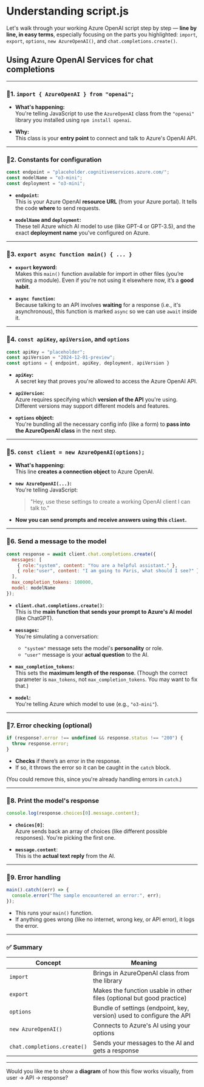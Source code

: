 # Understanding script.js

Let's walk through your working Azure OpenAI script step by step — **line by line, in easy terms**, especially focusing on the parts you highlighted: `import`, `export`, `options`, `new AzureOpenAI()`, and `chat.completions.create()`.

## Using Azure OpenAI Services for chat completions

---

### 🔹1. `import { AzureOpenAI } from "openai";`

- **What's happening:**  
  You're telling JavaScript to use the `AzureOpenAI` class from the `"openai"` library you installed using `npm install openai`.
  
- **Why:**  
  This class is your **entry point** to connect and talk to Azure's OpenAI API.

---

### 🔹2. Constants for configuration

```js
const endpoint = "placeholder.cognitiveservices.azure.com/";
const modelName = "o3-mini";
const deployment = "o3-mini";
```

- **`endpoint`:**  
  This is your Azure OpenAI **resource URL** (from your Azure portal). It tells the code **where** to send requests.

- **`modelName` and `deployment`:**  
  These tell Azure which AI model to use (like GPT-4 or GPT-3.5), and the exact **deployment name** you've configured on Azure.

---

### 🔹3. `export async function main() { ... }`

- **`export` keyword:**  
  Makes this `main()` function available for import in other files (you’re writing a module). Even if you're not using it elsewhere now, it’s a **good habit**.

- **`async function`:**  
  Because talking to an API involves **waiting** for a response (i.e., it's asynchronous), this function is marked `async` so we can use `await` inside it.

---

### 🔹4. `const apiKey`, `apiVersion`, and `options`

```js
const apiKey = "placeholder";
const apiVersion = "2024-12-01-preview";
const options = { endpoint, apiKey, deployment, apiVersion }
```

- **`apiKey`:**  
  A secret key that proves you're allowed to access the Azure OpenAI API.

- **`apiVersion`:**  
  Azure requires specifying which **version of the API** you're using. Different versions may support different models and features.

- **`options` object:**  
  You're bundling all the necessary config info (like a form) to **pass into the AzureOpenAI class** in the next step.

---

### 🔹5. `const client = new AzureOpenAI(options);`

- **What's happening:**  
  This line **creates a connection object** to Azure OpenAI.

- **`new AzureOpenAI(...)`:**  
  You're telling JavaScript:  
  > "Hey, use these settings to create a working OpenAI client I can talk to."

- **Now you can send prompts and receive answers using this `client`.**

---

### 🔹6. Send a message to the model

```js
const response = await client.chat.completions.create({
  messages: [
    { role:"system", content: "You are a helpful assistant." },
    { role:"user", content: "I am going to Paris, what should I see?" }
  ],
  max_completion_tokens: 100000,
  model: modelName
});
```

- **`client.chat.completions.create()`**:  
  This is the **main function that sends your prompt to Azure's AI model** (like ChatGPT).

- **`messages`:**  
  You're simulating a conversation:
  - `"system"` message sets the model's **personality** or role.
  - `"user"` message is your **actual question** to the AI.

- **`max_completion_tokens`:**  
  This sets the **maximum length of the response**. (Though the correct parameter is `max_tokens`, not `max_completion_tokens`. You may want to fix that.)

- **`model`:**  
  You're telling Azure which model to use (e.g., `"o3-mini"`).

---

### 🔹7. Error checking (optional)

```js
if (response?.error !== undefined && response.status !== "200") {
  throw response.error;
}
```

- **Checks** if there’s an error in the response.
- If so, it throws the error so it can be caught in the `catch` block.

(You could remove this, since you're already handling errors in `catch`.)

---

### 🔹8. Print the model's response

```js
console.log(response.choices[0].message.content);
```

- **`choices[0]`**:  
  Azure sends back an array of choices (like different possible responses). You're picking the first one.

- **`message.content`**:  
  This is the **actual text reply** from the AI.

---

### 🔹9. Error handling

```js
main().catch((err) => {
  console.error("The sample encountered an error:", err);
});
```

- This runs your `main()` function.
- If anything goes wrong (like no internet, wrong key, or API error), it logs the error.

---

### ✅ Summary

| Concept              | Meaning                                                                 |
|----------------------|-------------------------------------------------------------------------|
| `import`             | Brings in AzureOpenAI class from the library                           |
| `export`             | Makes the function usable in other files (optional but good practice)  |
| `options`            | Bundle of settings (endpoint, key, version) used to configure the API  |
| `new AzureOpenAI()`  | Connects to Azure's AI using your options                               |
| `chat.completions.create()` | Sends your messages to the AI and gets a response                 |

---

Would you like me to show a **diagram** of how this flow works visually, from user → API → response?
